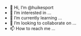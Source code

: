- 👋 Hi, I’m @huikesport
- 👀 I’m interested in ...
- 🌱 I’m currently learning ...
- 💞️ I’m looking to collaborate on ...
- 📫 How to reach me ...

<!---
huikesport/huikesport is a ✨ special ✨ repository because its `README.md` (this file) appears on your GitHub profile.
You can click the Preview link to take a look at your changes.
--->
